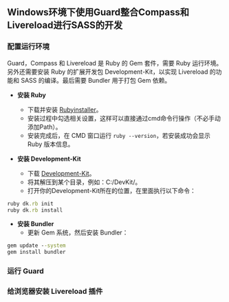 ## Windows环境下使用Guard整合Compass和Livereload进行SASS的开发

### 配置运行环境

Guard，Compass 和 Livereload 是 Ruby 的 Gem 套件，需要 Ruby 运行环境。另外还需要安装 Ruby 的扩展开发包 Development-Kit，以实现 Livereload 的功能和 SASS 的编译。最后需要 Bundler 用于打包 Gem 依赖。

+ **安装 Ruby**  
  - 下载并安装 [Rubyinstaller][Rubyinstaller Download link]。
  - 安装过程中勾选相关设置，这样可以直接通过cmd命令行操作（不必手动添加Path）。
  - 安装完成后，在 CMD 窗口运行 `ruby --version`，若安装成功会显示 Ruby 版本信息。

+ **安装 Development-Kit**  
  - 下载 [Development-Kit][Development-Kit Download link]。
  - 将其解压到某个目录，例如：C:/DevKit/。
  - 打开你的Development-Kit所在的位置，在里面执行以下命令：

```ruby
ruby dk.rb init
ruby dk.rb install
```

+ **安装 Bundler**
  - 更新 Gem 系统，然后安装 Bundler：

```cmd
gem update --system
gem install bundler
```

### 运行 Guard



### 给浏览器安装 Livereload 插件

[Rubyinstaller Download link]: http://rubyinstaller.org/downloads/
[Development-Kit Download link]: http://rubyinstaller.org/downloads/